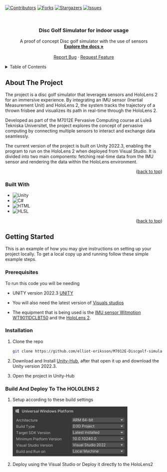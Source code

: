 <!-- Improved compatibility of back to top link: See: https://github.com/othneildrew/Best-README-Template/pull/73 -->
<a name="readme-top"></a>
<!--
*** Thanks for checking out the Best-README-Template. If you have a suggestion
*** that would make this better, please fork the repo and create a pull request
*** or simply open an issue with the tag "enhancement".
*** Don't forget to give the project a star!
*** Thanks again! Now go create something AMAZING! :D
-->



<!-- PROJECT SHIELDS -->
<!--
*** I'm using markdown "reference style" links for readability.
*** Reference links are enclosed in brackets [ ] instead of parentheses ( ).
*** See the bottom of this document for the declaration of the reference variables
*** for contributors-url, forks-url, etc. This is an optional, concise syntax you may use.
*** https://www.markdownguide.org/basic-syntax/#reference-style-links
-->
[![Contributors][contributors-shield]][contributors-url]
[![Forks][forks-shield]][forks-url]
[![Stargazers][stars-shield]][stars-url]
[![Issues][issues-shield]][issues-url]




<!-- PROJECT LOGO -->
<br />
<div align="center">
  <a href="https://github.com/elliot-eriksson/M7012E-Discgolf-simulator">
  </a>

<h3 align="center">Disc Golf Simulator for indoor usage</h3>

  <p align="center">
    A proof of concept Disc golf simulator with the use of sensors
    <br />
    <a href="https://github.com/elliot-eriksson/M7012E-Discgolf-simulator"><strong>Explore the docs »</strong></a>
    <br />
    <br />
    <a href="https://github.com/elliot-eriksson/M7012E-Discgolf-simulator/issues">Report Bug</a>
    ·
    <a href="https://github.com/elliot-eriksson/M7012E-Discgolf-simulator/pulls">Request Feature</a>
  </p>
</div>


<!-- TABLE OF CONTENTS -->
<details>
  <summary>Table of Contents</summary>
  <ol>
    <li>
      <a href="#about-the-project">About The Project</a>
      <ul>
        <li><a href="#built-with">Built With</a></li>
      </ul>
    </li>
    <li>
      <a href="#getting-started">Getting Started</a>
      <ul>
        <li><a href="#prerequisites">Prerequisites</a></li>
        <li><a href="#installation">Installation</a></li>
      </ul>
    </li>
    <li><a href="#usage">Usage</a></li>
    <li><a href="#contributing">Contributing</a></li>
  </ol>
</details>



<!-- ABOUT THE PROJECT -->
## About The Project


The project is a disc golf simulator that leverages sensors and HoloLens 2 for an immersive experience. By integrating an IMU sensor (Inertial Measurement Unit) and HoloLens 2, the system tracks the trajectory of a thrown frisbee and visualizes its path in real-time through the HoloLens 2.

Developed as part of the M7012E Pervasive Computing course at Luleå Tekniska Universitet, the project explores the concept of pervasive computing by connecting multiple sensors to interact and exchange data seamlessly.

The current version of the project is built on Unity 2022.3, enabling the program to run on the HoloLens 2 when deployed from Visual Studio. It is divided into two main components: fetching real-time data from the IMU sensor and rendering the data within the HoloLens environment. 


<p align="right">(<a href="#readme-top">back to top</a>)</p>



### Built With

* ![Unity](https://img.shields.io/badge/Unity-2022-000000?logo=unity&logoColor=white)
* ![C#](https://img.shields.io/badge/C%23-C%23-blue?logo=csharp&logoColor=white)
* ![HTML](https://img.shields.io/badge/HTML-HTML-red?logo=html5&logoColor=white)
* ![HLSL](https://img.shields.io/badge/HLSL-HLSL-green?logo=code&logoColor=white)





<p align="right">(<a href="#readme-top">back to top</a>)</p>



<!-- GETTING STARTED -->
## Getting Started

This is an example of how you may give instructions on setting up your project locally.
To get a local copy up and running follow these simple example steps.

### Prerequisites


To run this code you will be needing 
* UNITY version 2022.3 [UNITY](https://unity.com/download)

* You will also need the latest version of [Visuals studios](https://visualstudio.microsoft.com/downloads/)

* The equipment that is being used is the [IMU sensor Witmotion WT9011DCLBT50](https://www.wit-motion.com/BLE/17.html) 
and the [HoloLens 2](https://learn.microsoft.com/en-us/hololens/).



### Installation


1. Clone the repo
   ```sh
   git clone https://github.com/elliot-eriksson/M7012E-Discgolf-simulator.git
   ```
2. Download and Install [Unity-Hub](https://unity.com/unity-hub), after that open it up and download the Unity version 2022.3.

3. Open the project in Unity-Hub

### Build And Deploy To The HOLOLENS 2

1. Setup according to these build settings
    
    ![Build-settings](build-settings.png)

2. Deploy using the Visual Studio or Deploy it directly to the HoloLens2

<!-- MARKDOWN LINKS & IMAGES -->
<!-- https://www.markdownguide.org/basic-syntax/#reference-style-links -->
[contributors-shield]: https://img.shields.io/github/contributors/elliot-eriksson/Digital-Product-Passports-DPPs-federated-system.svg?style=for-the-badge
[contributors-url]: https://github.com/elliot-eriksson/M7012E-Discgolf-simulator/graphs/contributors
[forks-shield]: https://img.shields.io/github/forks/elliot-eriksson/Digital-Product-Passports-DPPs-federated-system.svg?style=for-the-badge
[forks-url]: https://github.com/elliot-eriksson/M7012E-Discgolf-simulator/forks
[stars-shield]: https://img.shields.io/github/stars/elliot-eriksson/Digital-Product-Passports-DPPs-federated-system.svg?style=for-the-badge
[stars-url]: https://github.com/elliot-eriksson/M7012E-Discgolf-simulator/stargazers
[issues-shield]: https://img.shields.io/github/issues/elliot-eriksson/Digital-Product-Passports-DPPs-federated-system.svg?style=for-the-badge
[issues-url]: https://github.com/elliot-eriksson/M7012E-Discgolf-simulator/issues

